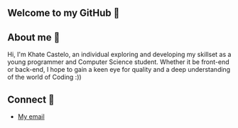 ## Welcome to my GitHub 🫧

## About me 🫠
Hi, I'm Khate Castelo, an individual exploring and developing my skillset as a young programmer and Computer Science student. Whether it be front-end or back-end, I hope to gain a keen eye for quality and a deep understanding of the world of Coding :))

## Connect 🍵
- [My email](khatecastelo36@gmail.com)
